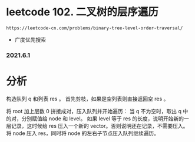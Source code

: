 # leetcode 102. 二叉树的层序遍历
`https://leetcode-cn.com/problems/binary-tree-level-order-traversal/`
* 广度优先搜索
### 2021.6.1

# 分析
构造队列 q 和列表 res 。
首先剪枝，如果是空列表则直接返回空 res 。

将 root 加上层数 0 拼接成对，压入队列并开始遍历：
    当 q 不为空时，取出 q 中的对，分别赋值给 node 和 level。
    如果 level 等于 res 的长度，说明开始新的一层记录，这时候给 res 压入一个新的 vector。否则说明还在记录，不需要压入。
    将 node 压入 res，同时将 node 的左右子节点压入队列继续遍历。
